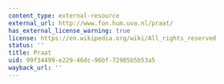 ```yaml
---
content_type: external-resource
external_url: http://www.fon.hum.uva.nl/praat/
has_external_license_warning: true
license: https://en.wikipedia.org/wiki/All_rights_reserved
status: ''
title: Praat
uid: 99f34499-e229-46dc-96bf-72985b5b53a5
wayback_url: ''
---
```

